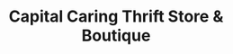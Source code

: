 ---
title: "Capital Caring Thrift Store & Boutique"
url: /falls-church/capital-caring-thrift-store-und-boutique/
shop: Gebrauchtwaren
---